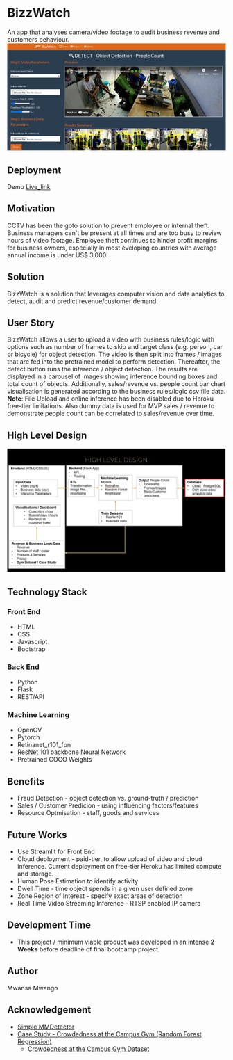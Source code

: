 # BizzWatch
An app that analyses camera/video footage to audit business revenue and customers behaviour.
![Project Cover](app_screenshot.png)

## Deployment
Demo [Live_link](https://bizzwatch.herokuapp.com/)

## Motivation
CCTV has been the goto solution to prevent employee or internal theft. Business managers can't be present at all times and are too busy to review hours of video footage. Employee theft continues to hinder profit margins for business owners, especially in most eveloping countries with average annual income is under US$ 3,000!

## Solution 
BizzWatch is a solution that leverages computer vision and data analytics to detect, audit and predict revenue/customer demand.

## User Story
BizzWatch allows a user to upload a video with business rules/logic with options such as number of frames to skip and target class (e.g. person, car or bicycle) for object detection.
The video is then split into frames / images that are fed into the pretrained model to perform detection. Thereafter, the detect button runs the inference / object detection. The results are displayed in a carousel of images showing inference bounding boxes and total count of objects. Additionally, sales/revenue vs. people count bar chart visualisation is generated according to the business rules/logic csv file data. 
**Note**: File Upload and online inference has been disabled due to Heroku free-tier limitations. Also dummy data is used for MVP sales / revenue to demonstrate people count can be correlated to sales/revenue over time.

## High Level Design
![High Level Design](hld.jpg)

## Technology Stack

### Front End
* HTML
* CSS
* Javascript
* Bootstrap

### Back End
* Python
* Flask
* REST/API

### Machine Learning
* OpenCV
* Pytorch
* Retinanet_r101_fpn
* ResNet 101 backbone Neural Network
* Pretrained COCO Weights

## Benefits
* Fraud Detection - object detection vs. ground-truth / prediction
* Sales / Customer Predicion - using influencing factors/features
* Resource Optmisation - staff, goods and services
  
## Future Works
* Use Streamlit for Front End
* Cloud deployment - paid-tier, to allow upload of video and cloud inference. Current deployment on free-tier Heroku has limited compute and storage.
* Human Pose Estimation to identify activity
* Dwell Time - time object spends in a given user defined zone
* Zone Region of Interest - specify exact areas of detection
* Real Time Video Streaming Inference - RTSP enabled IP camera 

## Development Time
* This project / minimum viable product was developed in an intense **2 Weeks** before deadline of final bootcamp project.

## Author
Mwansa Mwango

## Acknowledgement
* [Simple MMDetector](https://github.com/akarazniewicz/smd)
* [Case Study - Crowdedness at the Campus Gym (Random Forest Regression)](https://www.kaggle.com/nsrose7224/random-forest-regressor-accuracy-0-91)
  * [Crowdedness at the Campus Gym Dataset](https://www.kaggle.com/nsrose7224/crowdedness-at-the-campus-gym)

